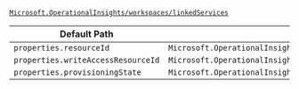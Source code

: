 [`Microsoft.OperationalInsights/workspaces/linkedServices`](https://docs.microsoft.com/en-us/azure/templates/microsoft.operationalinsights/workspaces/linkedservices)

| Default Path | Alias |
|---|---|
| `properties.resourceId` | `Microsoft.OperationalInsights/workspaces/linkedServices/resourceId` |
| `properties.writeAccessResourceId` | `Microsoft.OperationalInsights/workspaces/linkedServices/writeAccessResourceId` |
| `properties.provisioningState` | `Microsoft.OperationalInsights/workspaces/linkedServices/provisioningState` |

